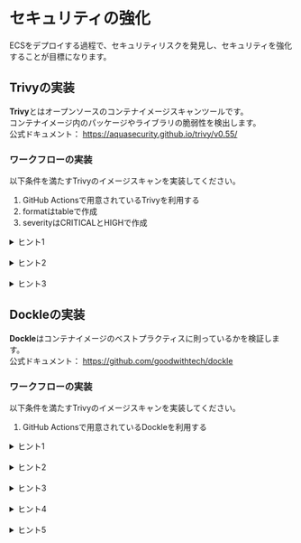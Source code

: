 # セキュリティの強化

ECSをデプロイする過程で、セキュリティリスクを発見し、セキュリティを強化することが目標になります。

## Trivyの実装

**Trivy**とはオープンソースのコンテナイメージスキャンツールです。  
コンテナイメージ内のパッケージやライブラリの脆弱性を検出します。  
公式ドキュメント：
<https://aquasecurity.github.io/trivy/v0.55/>

### ワークフローの実装

以下条件を満たすTrivyのイメージスキャンを実装してください。

1. GitHub Actionsで用意されているTrivyを利用する
2. formatはtableで作成
3. severityはCRITICALとHIGHで作成

<details><summary>ヒント1</summary>

`run`を使ったコマンド実行ではなく、`uses`を使ったワークフローを実装します。

</details>

<br>

<details><summary>ヒント2</summary>

公式のリポジトリを確認します。
<https://github.com/aquasecurity/trivy-action>

</details>

<br>

<details><summary>ヒント3</summary>

実装するワークフローは以下です。
```
- name: Scan image with Trivy
  uses: aquasecurity/trivy-action@master
  with:
    image-ref: ${{ inputs.ecr-repository-uri }}:${{ steps.tag.outputs.IMAGE_TAG }}
    format: "table"
    severity: "CRITICAL,HIGH"
    exit-code: 1
```
</details>

## Dockleの実装

**Dockle**はコンテナイメージのベストプラクティスに則っているかを検証します。  
公式ドキュメント：
<https://github.com/goodwithtech/dockle>

### ワークフローの実装

以下条件を満たすTrivyのイメージスキャンを実装してください。

1. GitHub Actionsで用意されているDockleを利用する

<details><summary>ヒント1</summary>

`run`を使ったコマンド実行ではなく、`uses`を使ったワークフローを実装します。

</details>

<br>

<details><summary>ヒント2</summary>

公式のリポジトリを確認します。
<https://github.com/goodwithtech/dockle-action>

</details>

<br>

<details><summary>ヒント3</summary>

実装するワークフローは以下です。
```
- name: Check Docker best practices with Dockle
  uses: erzz/dockle-action@v1
  with:
    image: ${{ inputs.ecr-repository-uri }}:${{ steps.tag.outputs.IMAGE_TAG }}
    failure-threshold: fatal
    exit-code: 1
```
</details>

<br>

<details><summary>ヒント4</summary>

Actions中に発生したエラーを確認して、Dockerfileを修正してください。

</details>

<br>

<details><summary>ヒント5</summary>

エラー内容は以下です。
```
* Use 'rm -rf /var/lib/apt/lists' after 'apt-get install|update' : RUN /bin/sh -c apt-get update && apt-get install -y     curl     gnupg     ca-certificates     lsb-release # buildkit
* Use 'rm -rf /var/lib/apt/lists' after 'apt-get install|update' : RUN /bin/sh -c apt-get update && apt-get install -y nginx # buildkit
```
`apt-get`コマンド実行後に`rm -rf /var/lib/apt/lists`を実行するようにDockerfileを修正してください。
</details>